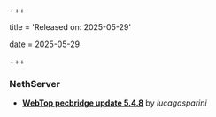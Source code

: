 +++

title = 'Released on: 2025-05-29'

date = 2025-05-29

+++

### NethServer

- **[WebTop pecbridge update 5.4.8](https://github.com/NethServer/dev/issues/7447)** by *lucagasparini*

